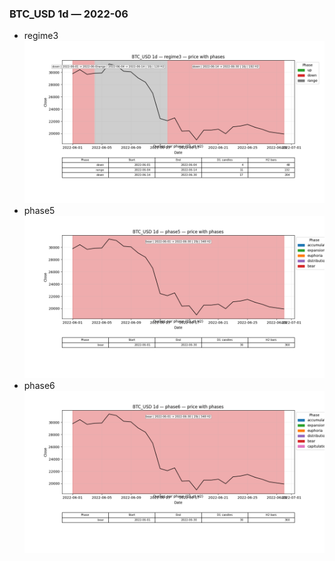 ### BTC_USD 1d — 2022-06

- regime3
![BTC_USD_1d_regime3_2022-06_phase_price.png](outputs/fourier/phase_monthly/BTC_USD/1d/2022/2022-06/BTC_USD_1d_regime3_2022-06_phase_price.png)
- phase5
![BTC_USD_1d_phase5_2022-06_phase_price.png](outputs/fourier/phase_monthly/BTC_USD/1d/2022/2022-06/BTC_USD_1d_phase5_2022-06_phase_price.png)
- phase6
![BTC_USD_1d_phase6_2022-06_phase_price.png](outputs/fourier/phase_monthly/BTC_USD/1d/2022/2022-06/BTC_USD_1d_phase6_2022-06_phase_price.png)